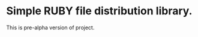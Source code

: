 Simple RUBY file distribution library.
========================================

This is pre-alpha version of project.
